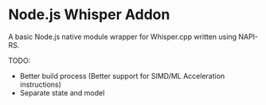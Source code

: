 # Node.js Whisper Addon

A basic Node.js native module wrapper for Whisper.cpp written using NAPI-RS.

TODO:
- Better build process (Better support for SIMD/ML Acceleration instructions)
- Separate state and model